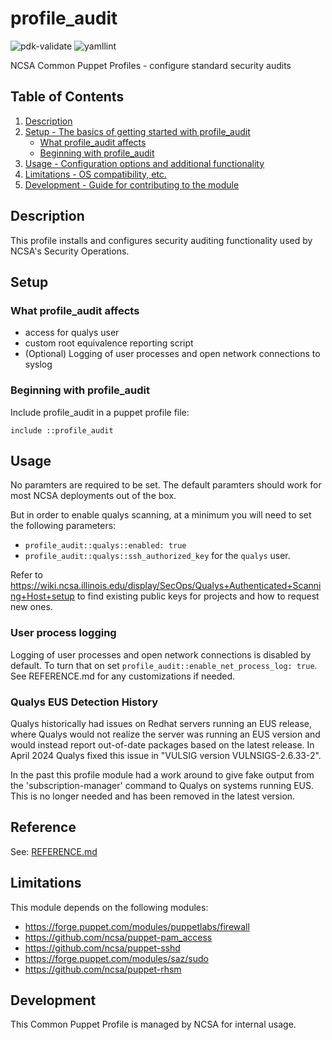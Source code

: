 # profile_audit

![pdk-validate](https://github.com/ncsa/puppet-profile_audit/workflows/pdk-validate/badge.svg)
![yamllint](https://github.com/ncsa/puppet-profile_audit/workflows/yamllint/badge.svg)

NCSA Common Puppet Profiles - configure standard security audits

## Table of Contents

1. [Description](#description)
1. [Setup - The basics of getting started with profile_audit](#setup)
    * [What profile_audit affects](#what-profile_audit-affects)
    * [Beginning with profile_audit](#beginning-with-profile_audit)
1. [Usage - Configuration options and additional functionality](#usage)
1. [Limitations - OS compatibility, etc.](#limitations)
1. [Development - Guide for contributing to the module](#development)

## Description

This profile installs and configures security auditing functionality used by NCSA's Security Operations.

## Setup

### What profile_audit affects

* access for qualys user
* custom root equivalence reporting script
* (Optional) Logging of user processes and open network connections to syslog

### Beginning with profile_audit

Include profile_audit in a puppet profile file:
```
include ::profile_audit
```

## Usage

No paramters are required to be set. The default paramters should work for most NCSA deployments out of the box.

But in order to enable qualys scanning, at a minimum you will need to set the following parameters:
* `profile_audit::qualys::enabled: true`
* `profile_audit::qualys::ssh_authorized_key` for the `qualys` user.

Refer to https://wiki.ncsa.illinois.edu/display/SecOps/Qualys+Authenticated+Scanning+Host+setup to find existing public keys for projects and how to request new ones.

### User process logging
Logging of user processes and open network connections is disabled by default. To turn that on set `profile_audit::enable_net_process_log: true`. See REFERENCE.md for any customizations if needed.

### Qualys EUS Detection History
Qualys historically had issues on Redhat servers running an EUS release, where Qualys would not realize the server was running an EUS version and would instead report out-of-date packages based on the latest release.  In April 2024 Qualys fixed this issue in "VULSIG version VULNSIGS-2.6.33-2".

In the past this profile module had a work around to give fake output from the 'subscription-manager' command to Qualys on systems running EUS. This is no longer needed and has been removed in the latest version.

## Reference

See: [REFERENCE.md](REFERENCE.md)

## Limitations

This module depends on the following modules:
- https://forge.puppet.com/modules/puppetlabs/firewall
- https://github.com/ncsa/puppet-pam_access
- https://github.com/ncsa/puppet-sshd
- https://forge.puppet.com/modules/saz/sudo
- https://github.com/ncsa/puppet-rhsm

## Development

This Common Puppet Profile is managed by NCSA for internal usage.
